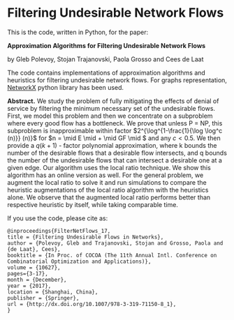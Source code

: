 # Filtering Undesirable Network Flows

This is the code, written in Python, for the paper:

**Approximation Algorithms for Filtering Undesirable Network Flows** 

by Gleb Polevoy, Stojan Trajanovski, Paola Grosso and Cees de Laat



The code contains implementations of approximation algorithms and heuristics for filtering undesirable network flows. For graphs representation, [NetworkX](https://networkx.github.io/) python library has been used.


**Abstract.** 
We study the problem of fully mitigating the effects of denial of service by filtering the minimum necessary set of the undesirable flows. First, we model this problem and then we concentrate on a subproblem where every good flow has a bottleneck. We prove that unless P = NP, this subproblem is inapproximable within factor $2^{\log^{1-\frac{1}{\log \log^c (n)}} (n)}$ for $n = \mid E \mid + \mid GF \mid $ and any $c<0.5$. We then provide a $q(k+ 1)$ - factor polynomial approximation, where k bounds the number of the desirable flows that a desirable flow intersects, and q bounds the number of the undesirable flows that can intersect a desirable one at a given edge. Our algorithm uses the local ratio technique. We show this algorithm has an online version as well. For the general problem, we augment the local ratio to solve it and run simulations to compare the heuristic augmentations of the local ratio algorithm with the heuristics alone. We observe that the augmented local ratio performs better than respective heuristic by itself, while taking comparable time.

If you use the code, please cite as:
```
@inproceedings{FilterNetFlows_17,
title = {Filtering Undesirable Flows in Networks},
author = {Polevoy, Gleb and Trajanovski, Stojan and Grosso, Paola and {de Laat}, Cees},
booktitle = {In Proc. of COCOA (The 11th Annual Intl. Conference on Combinatorial Optimization and Applications)},
volume = {10627},
pages={3-17},
month = {December},
year = {2017},
location = {Shanghai, China},
publisher = {Springer},
url = {http://dx.doi.org/10.1007/978-3-319-71150-8_1},
}
```
